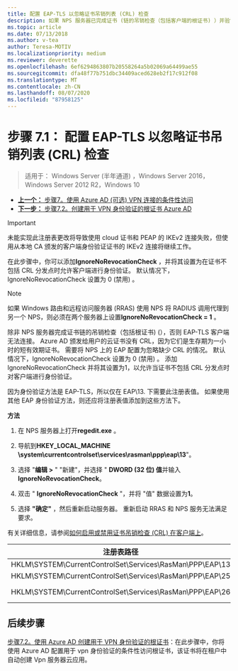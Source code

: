 ```yaml
---
title: 配置 EAP-TLS 以忽略证书吊销列表 (CRL) 检查
description: 如果 NPS 服务器已完成证书 (链的吊销检查（包括客户端的根证书) ）并验证证书已被吊销，则 EAP-TLS 客户端将无法连接。
ms.topic: article
ms.date: 07/13/2018
ms.author: v-tea
author: Teresa-MOTIV
ms.localizationpriority: medium
ms.reviewer: deverette
ms.openlocfilehash: 6ef6294863807b20558264a5b02069a64499ae55
ms.sourcegitcommit: dfa48f77b751dbc34409aced628eb2f17c912f08
ms.translationtype: MT
ms.contentlocale: zh-CN
ms.lasthandoff: 08/07/2020
ms.locfileid: "87958125"
---
```

# <a name="step-71-configure-eap-tls-to-ignore-certificate-revocation-list-crl-checking"></a>步骤 7.1： 配置 EAP-TLS 以忽略证书吊销列表 (CRL) 检查

>适用于： Windows Server (半年通道) ，Windows Server 2016，Windows Server 2012 R2，Windows 10

- [**上一个：** 步骤7。使用 Azure AD (可选) VPN 连接的条件性访问](ad-ca-vpn-connectivity-windows10.md)
- [**下一步：** 步骤7.2。创建用于 VPN 身份验证的根证书 Azure AD](vpn-create-root-cert-for-vpn-auth-azure-ad.md)

>[!IMPORTANT]
>未能实现此注册表更改将导致使用 cloud 证书和 PEAP 的 IKEv2 连接失败，但使用从本地 CA 颁发的客户端身份验证证书的 IKEv2 连接将继续工作。

在此步骤中，你可以添加**IgnoreNoRevocationCheck** ，并将其设置为在证书不包括 CRL 分发点时允许客户端进行身份验证。 默认情况下，IgnoreNoRevocationCheck 设置为 0 (禁用) 。

>[!NOTE]
>如果 Windows 路由和远程访问服务器 (RRAS) 使用 NPS 将 RADIUS 调用代理到另一个 NPS，则必须在两个服务器上设置**IgnoreNoRevocationCheck = 1** 。

除非 NPS 服务器完成证书链的吊销检查（包括根证书)  (），否则 EAP-TLS 客户端无法连接。 Azure AD 颁发给用户的云证书没有 CRL，因为它们是生存期为一小时的短有效期证书。 需要将 NPS 上的 EAP 配置为忽略缺少 CRL 的情况。 默认情况下，IgnoreNoRevocationCheck 设置为 0 (禁用) 。 添加 IgnoreNoRevocationCheck 并将其设置为1，以允许当证书不包括 CRL 分发点时对客户端进行身份验证。

因为身份验证方法是 EAP-TLS，所以仅在 EAP\13. 下需要此注册表值。 如果使用其他 EAP 身份验证方法，则还应将注册表值添加到这些方法下。

**方法**

1. 在 NPS 服务器上打开**regedit.exe** 。

2. 导航到**HKEY_LOCAL_MACHINE \system\currentcontrolset\services\rasman\ppp\eap\13**"。

3. 选择 "**编辑 >** " "新建"，并选择 " **DWORD (32 位) 值**并输入**IgnoreNoRevocationCheck**。

4. 双击 " **IgnoreNoRevocationCheck** "，并将 "值" 数据设置为**1**。

5. 选择 **"确定"** ，然后重新启动服务器。 重新启动 RRAS 和 NPS 服务无法满足要求。

有关详细信息，请参阅[如何启用或禁用证书吊销检查 (CRL) 在客户端上](/previous-versions/system-center/configuration-manager-2007/bb680540(v=technet.10))。


|注册表路径  |EAP 扩展  |
|---------|---------|
|HKLM\SYSTEM\CurrentControlSet\Services\RasMan\PPP\EAP\13     |EAP-TLS         |
|HKLM\SYSTEM\CurrentControlSet\Services\RasMan\PPP\EAP\25     |PEAP         |
|HKLM\SYSTEM\CurrentControlSet\Services\RasMan\PPP\EAP\26     |MSCHAP v2         |

## <a name="next-steps"></a>后续步骤

[步骤7.2。使用 Azure AD 创建用于 VPN 身份验证的根证书](vpn-create-root-cert-for-vpn-auth-azure-ad.md)：在此步骤中，你将使用 Azure AD 配置用于 vpn 身份验证的条件性访问根证书，该证书将在租户中自动创建 Vpn 服务器云应用。

